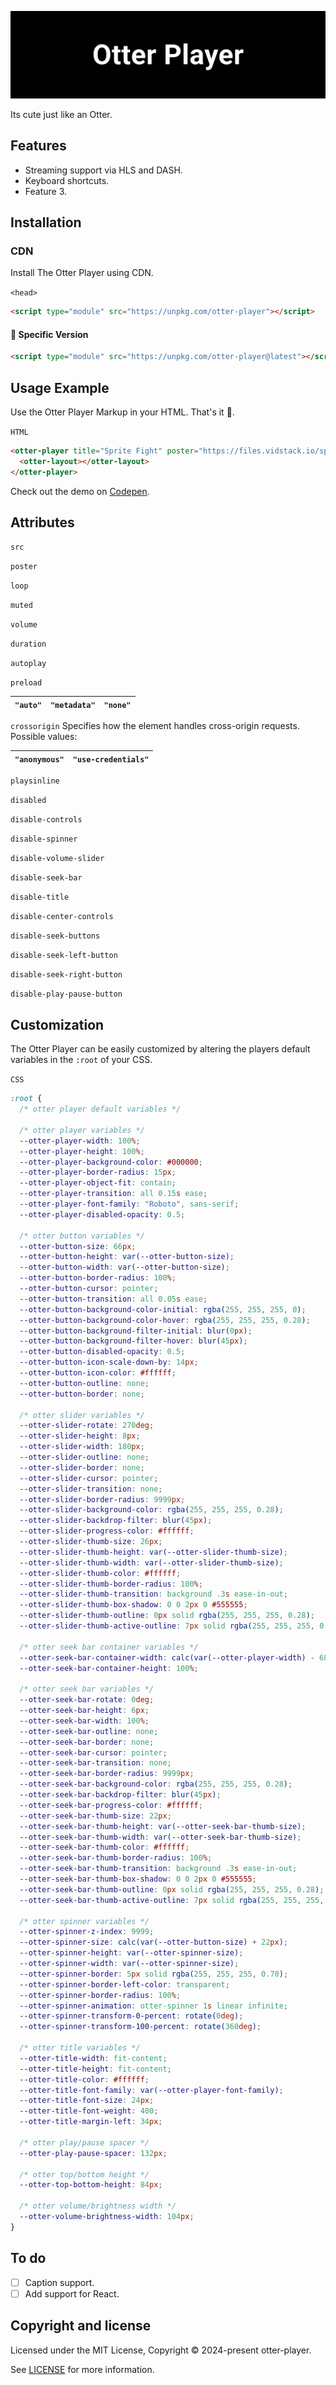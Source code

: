 <p align="center">
<img alt="Logo Banner" src="https://raw.githubusercontent.com/otter-player/otter-player/main/banner/banner.svg?sanitize=true"/>
<br/>

<div align="left">Its cute just like an Otter.</div>
<div align="left">

<!--[Documentation]()-->
<!--[Discord]()-->

</div>

## Features

- Streaming support via HLS and DASH.
- Keyboard shortcuts.
- Feature 3.

## Installation

### CDN

Install The Otter Player using CDN.

```<head>```

```html
<script type="module" src="https://unpkg.com/otter-player"></script>
```

#### 🚧 Specific Version
```html
<script type="module" src="https://unpkg.com/otter-player@latest"></script>
```

## Usage Example

Use the Otter Player Markup in your HTML. That's it 🎉.

```HTML```

```HTML
<otter-player title="Sprite Fight" poster="https://files.vidstack.io/sprite-fight/poster.webp" src="https://files.vidstack.io/sprite-fight/hls/stream.m3u8">
  <otter-layout></otter-layout>
</otter-player>
```

Check out the demo on [Codepen](https://codepen.io/GreenestGoat/pen/QWRxNYb).

## Attributes

```src```

```poster```

```loop```

```muted```

```volume```

```duration```

```autoplay```

```preload```

| ```"auto"``` | ```"metadata"``` | ```"none"``` |
|------|----------|------|

```crossorigin``` Specifies how the element handles cross-origin requests. Possible values:

| ```"anonymous"``` | ```"use-credentials"``` |
|-----------|-----------------|

```playsinline```

```disabled```

```disable-controls```

```disable-spinner```

```disable-volume-slider```

```disable-seek-bar```

```disable-title```

```disable-center-controls```

```disable-seek-buttons```

```disable-seek-left-button```

```disable-seek-right-button```

```disable-play-pause-button```

## Customization

The Otter Player can be easily customized by altering the players default variables in the ```:root``` of your CSS.

```CSS```

```CSS
:root {
  /* otter player default variables */

  /* otter player variables */
  --otter-player-width: 100%;
  --otter-player-height: 100%;
  --otter-player-background-color: #000000;
  --otter-player-border-radius: 15px;
  --otter-player-object-fit: contain;
  --otter-player-transition: all 0.15s ease;
  --otter-player-font-family: "Roboto", sans-serif;
  --otter-player-disabled-opacity: 0.5;

  /* otter button variables */
  --otter-button-size: 66px;
  --otter-button-height: var(--otter-button-size);
  --otter-button-width: var(--otter-button-size);
  --otter-button-border-radius: 100%;
  --otter-button-cursor: pointer;
  --otter-button-transition: all 0.05s ease;
  --otter-button-background-color-initial: rgba(255, 255, 255, 0);
  --otter-button-background-color-hover: rgba(255, 255, 255, 0.28);
  --otter-button-background-filter-initial: blur(0px);
  --otter-button-background-filter-hover: blur(45px);
  --otter-button-disabled-opacity: 0.5;
  --otter-button-icon-scale-down-by: 14px;
  --otter-button-icon-color: #ffffff;
  --otter-button-outline: none;
  --otter-button-border: none;
  
  /* otter slider variables */
  --otter-slider-rotate: 270deg;
  --otter-slider-height: 8px;
  --otter-slider-width: 180px;
  --otter-slider-outline: none;
  --otter-slider-border: none;
  --otter-slider-cursor: pointer;
  --otter-slider-transition: none;
  --otter-slider-border-radius: 9999px;
  --otter-slider-background-color: rgba(255, 255, 255, 0.28);
  --otter-slider-backdrop-filter: blur(45px);
  --otter-slider-progress-color: #ffffff;
  --otter-slider-thumb-size: 26px;
  --otter-slider-thumb-height: var(--otter-slider-thumb-size);
  --otter-slider-thumb-width: var(--otter-slider-thumb-size);
  --otter-slider-thumb-color: #ffffff;
  --otter-slider-thumb-border-radius: 100%;
  --otter-slider-thumb-transition: background .3s ease-in-out;
  --otter-slider-thumb-box-shadow: 0 0 2px 0 #555555;
  --otter-slider-thumb-outline: 0px solid rgba(255, 255, 255, 0.28);
  --otter-slider-thumb-active-outline: 7px solid rgba(255, 255, 255, 0.28);
  
  /* otter seek bar container variables */
  --otter-seek-bar-container-width: calc(var(--otter-player-width) - 68px);
  --otter-seek-bar-container-height: 100%;
  
  /* otter seek bar variables */
  --otter-seek-bar-rotate: 0deg;
  --otter-seek-bar-height: 6px;
  --otter-seek-bar-width: 100%;
  --otter-seek-bar-outline: none;
  --otter-seek-bar-border: none;
  --otter-seek-bar-cursor: pointer;
  --otter-seek-bar-transition: none;
  --otter-seek-bar-border-radius: 9999px;
  --otter-seek-bar-background-color: rgba(255, 255, 255, 0.28);
  --otter-seek-bar-backdrop-filter: blur(45px);
  --otter-seek-bar-progress-color: #ffffff;
  --otter-seek-bar-thumb-size: 22px;
  --otter-seek-bar-thumb-height: var(--otter-seek-bar-thumb-size);
  --otter-seek-bar-thumb-width: var(--otter-seek-bar-thumb-size);
  --otter-seek-bar-thumb-color: #ffffff;
  --otter-seek-bar-thumb-border-radius: 100%;
  --otter-seek-bar-thumb-transition: background .3s ease-in-out;
  --otter-seek-bar-thumb-box-shadow: 0 0 2px 0 #555555;
  --otter-seek-bar-thumb-outline: 0px solid rgba(255, 255, 255, 0.28);
  --otter-seek-bar-thumb-active-outline: 7px solid rgba(255, 255, 255, 0.28);
  
  /* otter spinner variables */
  --otter-spinner-z-index: 9999;
  --otter-spinner-size: calc(var(--otter-button-size) + 22px);
  --otter-spinner-height: var(--otter-spinner-size);
  --otter-spinner-width: var(--otter-spinner-size);
  --otter-spinner-border: 5px solid rgba(255, 255, 255, 0.70);
  --otter-spinner-border-left-color: transparent;
  --otter-spinner-border-radius: 100%;
  --otter-spinner-animation: otter-spinner 1s linear infinite;
  --otter-spinner-transform-0-percent: rotate(0deg);
  --otter-spinner-transform-100-percent: rotate(360deg);
  
  /* otter title variables */
  --otter-title-width: fit-content;
  --otter-title-height: fit-content;
  --otter-title-color: #ffffff;
  --otter-title-font-family: var(--otter-player-font-family);
  --otter-title-font-size: 24px;
  --otter-title-font-weight: 400;
  --otter-title-margin-left: 34px;
  
  /* otter play/pause spacer */
  --otter-play-pause-spacer: 132px;
    
  /* otter top/bottom height */  
  --otter-top-bottom-height: 84px;
  
  /* otter volume/brightness width */ 
  --otter-volume-brightness-width: 104px;
}
```

## To do

- [ ] Caption support.
- [ ] Add support for React.

<!--## Backers

Thank you to all our backers! 🙏.

[![Backers](https://opencollective.com/bootstrap/backers.svg?width=890)](https://opencollective.com/bootstrap#backers)-->


## Copyright and license

Licensed under the MIT License, Copyright © 2024-present otter-player.

See [LICENSE](https://github.com/otter-player/otter-player/blob/main/LICENSE) for more information.

